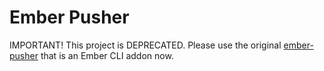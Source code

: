 #  Ember Pusher

IMPORTANT! This project is DEPRECATED. Please use the original [ember-pusher](https://github.com/jamiebikies/ember-pusher) that is an Ember CLI addon now.
